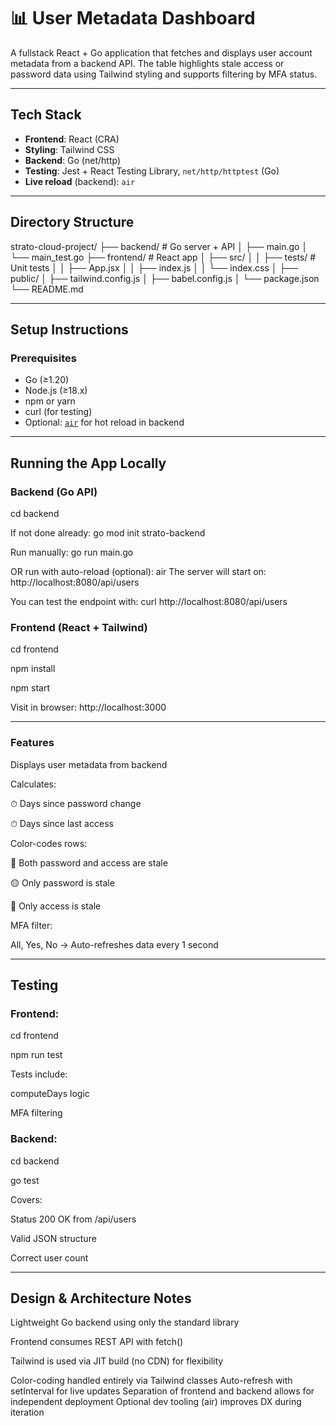 # 📊 User Metadata Dashboard

A fullstack React + Go application that fetches and displays user account metadata from a backend API. The table highlights stale access or password data using Tailwind styling and supports filtering by MFA status.

---

## Tech Stack

- **Frontend**: React (CRA)
- **Styling**: Tailwind CSS
- **Backend**: Go (net/http)
- **Testing**: Jest + React Testing Library, `net/http/httptest` (Go)
- **Live reload** (backend): `air` 

---

## Directory Structure

strato-cloud-project/
├── backend/ # Go server + API
│ ├── main.go
│ └── main_test.go
├── frontend/ # React app
│ ├── src/
│ │ ├── tests/ # Unit tests
│ │ ├── App.jsx
│ │ ├── index.js
│ │ └── index.css
│ ├── public/
│ ├── tailwind.config.js
│ ├── babel.config.js
│ └── package.json
└── README.md

---

## Setup Instructions

### Prerequisites

- Go (≥1.20)
- Node.js (≥18.x)
- npm or yarn
- curl (for testing)
- Optional: [`air`](https://github.com/cosmtrek/air) for hot reload in backend

---

## Running the App Locally

### Backend (Go API)

cd backend

If not done already:
go mod init strato-backend

Run manually:
go run main.go

OR run with auto-reload (optional):
air
The server will start on:
http://localhost:8080/api/users

You can test the endpoint with:
curl http://localhost:8080/api/users

### Frontend (React + Tailwind)

cd frontend

npm install

npm start

Visit in browser:
http://localhost:3000

---

### Features
Displays user metadata from backend

Calculates:

⏱ Days since password change

⏱ Days since last access

Color-codes rows:

🔴 Both password and access are stale

🟡 Only password is stale

🔵 Only access is stale

MFA filter: 

All, Yes, No -> Auto-refreshes data every 1 second

---

## Testing
### Frontend:
cd frontend

npm run test

Tests include:

computeDays logic

MFA filtering

### Backend:
cd backend

go test

Covers:

Status 200 OK from /api/users

Valid JSON structure

Correct user count

---

## Design & Architecture Notes

Lightweight Go backend using only the standard library

Frontend consumes REST API with fetch()

Tailwind is used via JIT build (no CDN) for flexibility

Color-coding handled entirely via Tailwind classes
Auto-refresh with setInterval for live updates
Separation of frontend and backend allows for independent deployment
Optional dev tooling (air) improves DX during iteration


